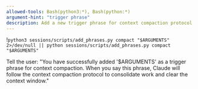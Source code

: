 ```yaml
---
allowed-tools: Bash(python3:*), Bash(python:*)
argument-hint: "trigger phrase"
description: Add a new trigger phrase for context compaction protocol
---
```


!`python3 sessions/scripts/add_phrases.py compact "$ARGUMENTS" 2>/dev/null || python sessions/scripts/add_phrases.py compact "$ARGUMENTS"`

Tell the user: "You have successfully added '$ARGUMENTS' as a trigger phrase for context compaction. When you say this phrase, Claude will follow the context compaction protocol to consolidate work and clear the context window."